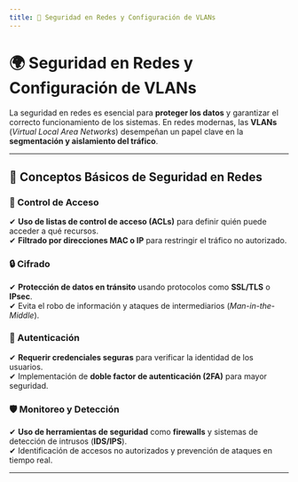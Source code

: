 ```yaml
---
title: 📌 Seguridad en Redes y Configuración de VLANs
---
```


# 🌍 Seguridad en Redes y Configuración de VLANs

La seguridad en redes es esencial para **proteger los datos** y garantizar el correcto funcionamiento de los sistemas. En redes modernas, las **VLANs** (*Virtual Local Area Networks*) desempeñan un papel clave en la **segmentación y aislamiento del tráfico**.

---


## 🔐 Conceptos Básicos de Seguridad en Redes

### 🔑 Control de Acceso
✔ **Uso de listas de control de acceso (ACLs)** para definir quién puede acceder a qué recursos.  
✔ **Filtrado por direcciones MAC o IP** para restringir el tráfico no autorizado.  


### 🔒 Cifrado
✔ **Protección de datos en tránsito** usando protocolos como **SSL/TLS** o **IPsec**.  
✔ Evita el robo de información y ataques de intermediarios (*Man-in-the-Middle*).  


### 👤 Autenticación
✔ **Requerir credenciales seguras** para verificar la identidad de los usuarios.  
✔ Implementación de **doble factor de autenticación (2FA)** para mayor seguridad.  


### 🛡️ Monitoreo y Detección
✔ **Uso de herramientas de seguridad** como **firewalls** y sistemas de detección de intrusos (**IDS/IPS**).  
✔ Identificación de accesos no autorizados y prevención de ataques en tiempo real.  

---
